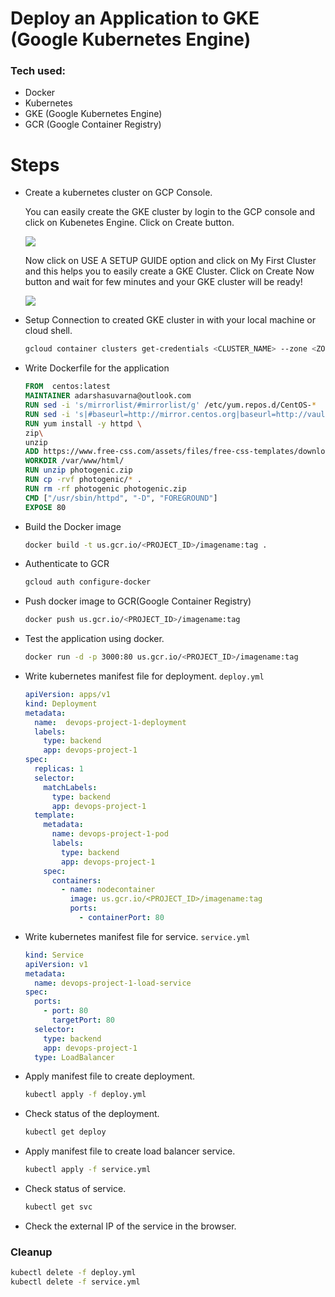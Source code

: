 # Deploy an Application to GKE (Google Kubernetes Engine) 
### Tech used:
- Docker
- Kubernetes
- GKE (Google Kubernetes Engine)
- GCR (Google Container Registry)

# Steps
- Create a kubernetes cluster on GCP Console.

  You can easily create the GKE cluster by login to the GCP console and click on Kubenetes Engine. Click on Create button.
  <p>
  <img src="https://github.com/Adarsh-Suvarna/DevOps-Project-1/blob/main/image/GKE1.png">
  </p>

  Now click on USE A SETUP GUIDE option and click on My First Cluster and this helps you to easily create a GKE Cluster.
  Click on Create Now button and wait for few minutes and your GKE cluster will be ready!
  <p>
  <img src="https://github.com/Adarsh-Suvarna/DevOps-Project-1/blob/main/image/GKE2.png">
  </p>
- Setup Connection to created GKE cluster in with your local machine or cloud shell.
    ```sh
    gcloud container clusters get-credentials <CLUSTER_NAME> --zone <ZONE> --project <PROJECT_ID>
    ```
- Write Dockerfile for the application
    ```Dockerfile
    FROM  centos:latest
    MAINTAINER adarshasuvarna@outlook.com
    RUN sed -i 's/mirrorlist/#mirrorlist/g' /etc/yum.repos.d/CentOS-*
    RUN sed -i 's|#baseurl=http://mirror.centos.org|baseurl=http://vault.centos.org|g' /etc/yum.repos.d/CentOS-*
    RUN yum install -y httpd \
    zip\
    unzip
    ADD https://www.free-css.com/assets/files/free-css-templates/download/page254/photogenic.zip /var/www/html/
    WORKDIR /var/www/html/
    RUN unzip photogenic.zip
    RUN cp -rvf photogenic/* .
    RUN rm -rf photogenic photogenic.zip
    CMD ["/usr/sbin/httpd", "-D", "FOREGROUND"]
    EXPOSE 80
    ```
- Build the Docker image
    ```sh
    docker build -t us.gcr.io/<PROJECT_ID>/imagename:tag .
    ```
- Authenticate to GCR
    ```sh
    gcloud auth configure-docker
    ```
- Push docker image to GCR(Google Container Registry)
    ```sh
    docker push us.gcr.io/<PROJECT_ID>/imagename:tag
    ```
- Test the application using docker.
    ```sh
    docker run -d -p 3000:80 us.gcr.io/<PROJECT_ID>/imagename:tag
    ```
- Write kubernetes manifest file for deployment. ```deploy.yml```
    ```yml
    apiVersion: apps/v1
    kind: Deployment
    metadata:
      name:  devops-project-1-deployment
      labels:
        type: backend
        app: devops-project-1
    spec:
      replicas: 1
      selector:
        matchLabels:
          type: backend
          app: devops-project-1
      template:
        metadata:
          name: devops-project-1-pod
          labels:
            type: backend
            app: devops-project-1
        spec:
          containers:
            - name: nodecontainer
              image: us.gcr.io/<PROJECT_ID>/imagename:tag
              ports:
                - containerPort: 80
    ```
- Write kubernetes manifest file for service. ```service.yml```
    ```yml
    kind: Service
    apiVersion: v1
    metadata:
      name: devops-project-1-load-service
    spec:
      ports:
        - port: 80 
          targetPort: 80
      selector:
        type: backend
        app: devops-project-1  
      type: LoadBalancer
    ```
- Apply manifest file to create deployment.
    ```sh
    kubectl apply -f deploy.yml
    ```
- Check status of the deployment.
    ```sh
    kubectl get deploy
    ```
- Apply manifest file to create load balancer service.
    ```sh
    kubectl apply -f service.yml
    ```
- Check status of service.
    ```sh
    kubectl get svc
    ```
- Check the external IP of the service in the browser.

### Cleanup
```sh
kubectl delete -f deploy.yml
kubectl delete -f service.yml
```